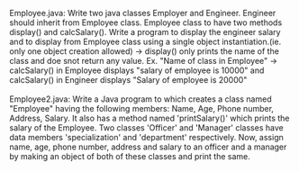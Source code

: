 Employee.java: Write two java classes Employer and Engineer. Engineer should inherit from Employee class. Employee class to have two methods display() and calcSalary(). Write a program to display the engineer salary and to display from Employee class using a single object instantiation.(ie. only one object creation allowed)
-> display() only prints the name of the class and doe snot return any value. Ex. "Name of class in Employee"
-> calcSalary() in Employee displays "salary of employee is 10000" and calcSalary() in Engineer displays "Salary of employee is 20000"
</br>
</br>
Employee2.java: Write a Java program to which creates a class named "Employee" having the following members: Name, Age, Phone number, Address, Salary. It also has a method named 'printSalary()' which prints the salary of the Employee. Two classes 'Officer' and 'Manager' classes have data members 'specialization' and 'department' respectively. Now, assign name, age, phone number, address and salary to an officer and a manager by making an object of both of these classes and print the same.